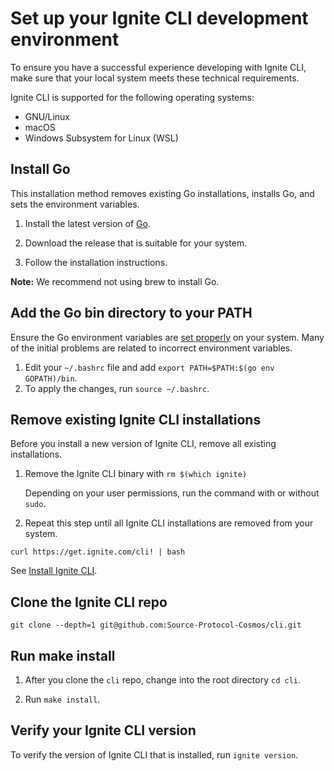 # Set up your Ignite CLI development environment

To ensure you have a successful experience developing with Ignite CLI, make sure that your local system meets these technical requirements.

Ignite CLI is supported for the following operating systems:

- GNU/Linux
- macOS
- Windows Subsystem for Linux (WSL)

## Install Go

This installation method removes existing Go installations, installs Go, and sets the environment variables.

1. Install the latest version of [Go](https://golang.org/doc/install).

2. Download the release that is suitable for your system.

3. Follow the installation instructions.

**Note:** We recommend not using brew to install Go.

## Add the Go bin directory to your PATH

Ensure the Go environment variables are [set properly](https://golang.org/doc/gopath_code#GOPATH) on your system. Many of the initial problems are related to incorrect environment variables.

1. Edit your `~/.bashrc` file and add `export PATH=$PATH:$(go env GOPATH)/bin`.
2. To apply the changes, run `source ~/.bashrc`.

## Remove existing Ignite CLI installations

Before you install a new version of Ignite CLI, remove all existing  installations.

1. Remove the Ignite CLI binary with `rm $(which ignite)`

   Depending on your user permissions, run the command with or without `sudo`.

2. Repeat this step until all Ignite CLI installations are removed from your system.

`curl https://get.ignite.com/cli! | bash`

See [Install Ignite CLI](docs/install.md).

## Clone the Ignite CLI repo

`git clone --depth=1 git@github.com:Source-Protocol-Cosmos/cli.git`

## Run make install

1. After you clone the `cli` repo, change into the root directory `cd cli`.

2. Run `make install`.

## Verify your Ignite CLI version

To verify the version of Ignite CLI that is installed, run `ignite version`.
